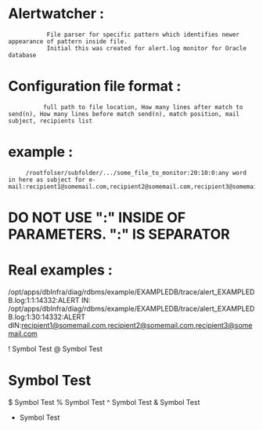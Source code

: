 # Alertwatcher :
               File parser for specific pattern which identifies newer appearance of pattern inside file.
               Initial this was created for alert.log monitor for Oracle database

# Configuration file format :
              full path to file location, How many lines after match to send(n), How many lines before match send(n), match position, mail subject, recipients list

# example :
         /rootfolser/subfolder/.../some_file_to_monitor:20:10:0:any word in here as subject for e-mail:recipient1@somemail.com,recipient2@somemail.com,recipient3@somemail.com

# DO NOT USE ":" INSIDE OF PARAMETERS.  ":" IS SEPARATOR


#  Real examples :

/opt/apps/dbInfra/diag/rdbms/example/EXAMPLEDB/trace/alert_EXAMPLEDB.log:1:1:14332:ALERT IN:
/opt/apps/dbInfra/diag/rdbms/example/EXAMPLEDB/trace/alert_EXAMPLEDB.log:1:30:14332:ALERT dIN:recipient1@somemail.com,recipient2@somemail.com,recipient3@somemail.com


! Symbol Test
@ Symbol Test
# Symbol Test
$ Symbol Test
% Symbol Test
^ Symbol Test
& Symbol Test
* Symbol Test

